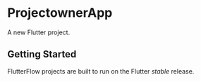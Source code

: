 # ProjectownerApp

A new Flutter project.

## Getting Started

FlutterFlow projects are built to run on the Flutter _stable_ release.
